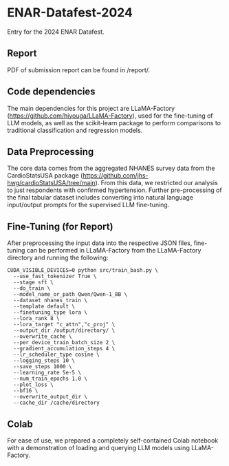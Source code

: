 # ENAR-Datafest-2024

Entry for the 2024 ENAR Datafest. 

## Report

PDF of submission report can be found in /report/. 

## Code dependencies

The main dependencies for this project are LLaMA-Factory (https://github.com/hiyouga/LLaMA-Factory), used for the fine-tuning of LLM models, as well as the scikit-learn package to perform comparisons to traditional classification and regression models. 

## Data Preprocessing

The core data comes from the aggregated NHANES survey data from the CardioStatsUSA package (https://github.com/jhs-hwg/cardioStatsUSA/tree/main). From this data, we restricted our analysis to just respondents with confirmed hypertension. Further pre-processing of the final tabular dataset includes converting into natural language input/output prompts for the supervised LLM fine-tuning. 

## Fine-Tuning (for Report)

After preprocessing the input data into the respective JSON files, fine-tuning can be performed in LLaMA-Factory from the LLaMA-Factory directory and running the following: 

    CUDA_VISIBLE_DEVICES=0 python src/train_bash.py \
      --use_fast_tokenizer True \
      --stage sft \
      --do_train \
      --model_name_or_path Qwen/Qwen-1_8B \
      --dataset nhanes_train \
      --template default \
      --finetuning_type lora \
      --lora_rank 8 \
      --lora_target "c_attn","c_proj" \
      --output_dir /output/directory/ \
      --overwrite_cache \
      --per_device_train_batch_size 2 \
      --gradient_accumulation_steps 4 \
      --lr_scheduler_type cosine \
      --logging_steps 10 \
      --save_steps 1000 \
      --learning_rate 5e-5 \
      --num_train_epochs 1.0 \
      --plot_loss \
      --bf16 \
      --overwrite_output_dir \
      --cache_dir /cache/directory



## Colab 
For ease of use, we prepared a completely self-contained Colab notebook with a demonstration of loading and querying LLM models using LLaMA-Factory. 
